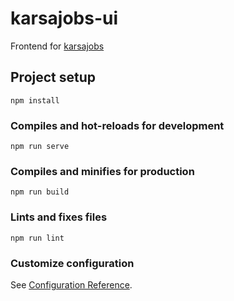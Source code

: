 # karsajobs-ui
Frontend for [karsajobs](https://github.com/mfth12/a433-microservices/tree/karsajobs)

## Project setup
```
npm install
```

### Compiles and hot-reloads for development
```
npm run serve
```

### Compiles and minifies for production
```
npm run build
```

### Lints and fixes files
```
npm run lint
```

### Customize configuration
See [Configuration Reference](https://cli.vuejs.org/config/).
